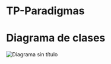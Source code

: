 # TP-Paradigmas

# Diagrama de clases
![Diagrama sin título](https://github.com/TomasRojass/TP-Paradigmas/assets/75493758/1272450d-9d69-473d-b954-31bc853db10d)
